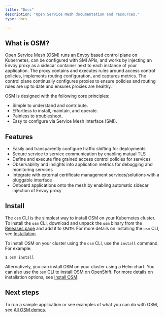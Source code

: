 ```yaml
---
title: "Docs"
description: "Open Service Mesh documentation and resources."
type: docs

---
```


## What is OSM?

Open Service Mesh (OSM) runs an Envoy based control plane on Kubernetes, can be configured with SMI APIs, and works by injecting an Envoy proxy as a sidecar container next to each instance of your application. The proxy contains and executes rules around access control policies, implements routing configuration, and captures metrics. The control plane continually configures proxies to ensure policies and routing rules are up to date and ensures proxies are healthy.

OSM is designed with the following core principles:
* Simple to understand and contribute.
* Effortless to install, maintain, and operate.
* Painless to troubleshoot.
* Easy to configure via Service Mesh Interface (SMI).

## Features
* Easily and transparently configure traffic shifting for deployments
* Secure service to service communication by enabling mutual TLS
* Define and execute fine grained access control policies for services
* Observability and insights into application metrics for debugging and monitoring services
* Integrate with external certificate management services/solutions with a pluggable interface
* Onboard applications onto the mesh by enabling automatic sidecar injection of Envoy proxy

## Install

The `osm` CLI is the simplest way to install OSM on your Kubernetes cluster. To install the `osm` CLI, download and unpack the `osm` binary from the [Releases page](https://github.com/openservicemesh/osm/releases) and add it to `$PATH`. For more details on installing the `osm` CLI, see [Installation](/docs/install/).

To install OSM on your cluster using the `osm` CLI, use the `install` command. For example:

```shell
$ osm install
```

Alternatively, you can install OSM on your cluster using a Helm chart. You can also use the `osm` CLI to install OSM on OpenShift. For more details on installation options, see [Install OSM](/docs/install/#install-osm).

## Next steps

To run a sample application or see examples of what you can do with OSM, see [All OSM demos](/docs/getting_started/demos/).